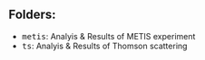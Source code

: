 ## Folders:
- <TT>metis</TT>: Analyis & Results of METIS experiment
- <TT>ts</TT>: Analyis & Results of Thomson scattering
